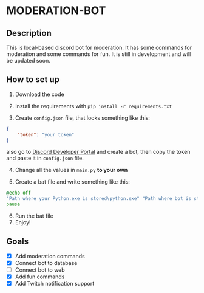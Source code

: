 # MODERATION-BOT

## Description
This is local-based discord bot for moderation. It has some commands for moderation and some commands for fun. It is still in development and will be updated soon.

## How to set up
1. Download the code

2. Install the requirements with ```pip install -r requirements.txt```

3. Create ```config.json``` file, that looks something like this:
```json
{
    "token": "your token"
}
```
also go to [Discord Developer Portal](https://discord.com/developers/applications) and create a bot, then copy the token and paste it in ```config.json``` file.

4. Change all the values in ```main.py``` **to your own**

5. Create a bat file and write something like this:
```bat
@echo off
"Path where your Python.exe is stored\python.exe" "Path where bot is stored\main.py"
pause
```
6. Run the bat file
7. Enjoy!

## Goals
- [x] Add moderation commands
- [x] Connect bot to database
- [ ] Connect bot to web
- [x] Add fun commands
- [x] Add Twitch notification support